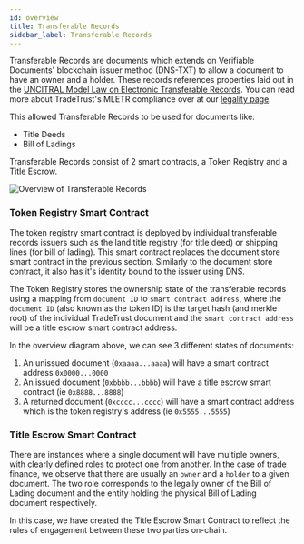 ```yaml
---
id: overview
title: Transferable Records
sidebar_label: Transferable Records
---
```


Transferable Records are documents which extends on Verifiable Documents' blockchain issuer method (DNS-TXT) to allow a document to have an owner and a holder. These records references properties laid out in the [UNCITRAL Model Law on Electronic Transferable Records](https://uncitral.un.org/sites/uncitral.un.org/files/media-documents/uncitral/en/mletr_ebook_e.pdf). You can read more about TradeTrust's MLETR compliance over at our [legality page](https://www.tradetrust.io/legality).

This allowed Transferable Records to be used for documents like:

- Title Deeds
- Bill of Ladings

Transferable Records consist of 2 smart contracts, a Token Registry and a Title Escrow.

![Overview of Transferable Records](/docs/topics/introduction/transferable-records/overview.png)

### Token Registry Smart Contract

The token registry smart contract is deployed by individual transferable records issuers such as the land title registry (for title deed) or shipping lines (for bill of lading). This smart contract replaces the document store smart contract in the previous section. Similarly to the document store contract, it also has it's identity bound to the issuer using DNS.

The Token Registry stores the ownership state of the transferable records using a mapping from `document ID` to `smart contract address`, where the `document ID` (also known as the token ID) is the target hash (and merkle root) of the individual TradeTrust document and the `smart contract address` will be a title escrow smart contract address.

In the overview diagram above, we can see 3 different states of documents:

1. An unissued document (`0xaaaa...aaaa`) will have a smart contract address `0x0000...0000`
2. An issued document (`0xbbbb...bbbb`) will have a title escrow smart contract (ie `0x8888...8888`)
3. A returned document (`0xcccc...cccc`) will have a smart contract address which is the token registry's address (ie `0x5555...5555`)

### Title Escrow Smart Contract

There are instances where a single document will have multiple owners, with clearly defined roles to protect one from another. In the case of trade finance, we observe that there are usually an `owner` and a `holder` to a given document. The two role corresponds to the legally owner of the Bill of Lading document and the entity holding the physical Bill of Lading document respectively.

In this case, we have created the Title Escrow Smart Contract to reflect the rules of engagement between these two parties on-chain.
